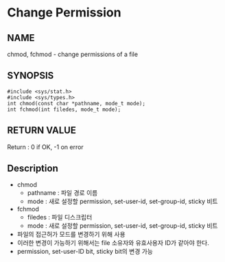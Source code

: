 # Change Permission
## NAME
chmod, fchmod - change permissions of a file
## SYNOPSIS
```
#include <sys/stat.h>
#include <sys/types.h>
int chmod(const char *pathname, mode_t mode);
int fchmod(int filedes, mode_t mode);
```
## RETURN VALUE
Return : 0 if OK, -1 on error
## Description
* chmod
	* pathname : 파일 경로 이름
	* mode : 새로 설정할 permission, set-user-id, set-group-id, sticky 비트
* fchmod
	* filedes : 파일 디스크립터
	* mode : 새로 설정할 permission, set-user-id, set-group-id, sticky 비트
* 파일의 접근허가 모드를 변경하기 위해 사용
* 이러한 변경이 가능하기 위해서는 file 소유자와 유효사용자 ID가 같아야 한다.
* permission, set-user-ID bit, sticky bit의 변경 가능

